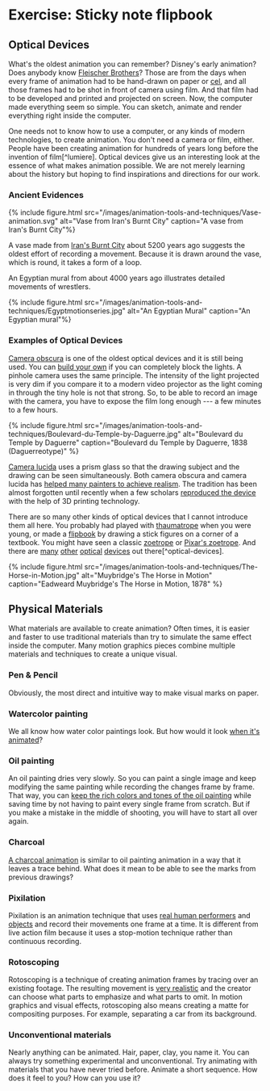 # Exercise: Sticky note flipbook

## Optical Devices
What's the oldest animation you can remember? Disney's early animation? Does anybody know [Fleischer Brothers](http://www.fleischerstudios.com/history.html)? Those are from the days when every frame of animation had to be hand-drawn on paper or [cel](https://en.wikipedia.org/wiki/Cel), and all those frames had to be shot in front of camera using film. And that film had to be developed and printed and projected on screen. Now, the computer made everything seem so simple. You can sketch, animate and render everything right inside the computer. 

One needs not to know how to use a computer, or any kinds of modern technologies, to create animation. You don't need a camera or film, either. People have been creating animation for hundreds of years long before the invention of film[^lumiere]. Optical devices give us an interesting look at the essence of what makes animation possible. We are not merely learning about the history but hoping to find inspirations and directions for our work.

### Ancient Evidences

{% include figure.html src="/images/animation-tools-and-techniques/Vase-animation.svg" alt="Vase from Iran's Burnt City" caption="A vase from Iran's Burnt City"%}

A vase made from [Iran's Burnt City](https://en.wikipedia.org/wiki/Shahr-e_Sukhteh) about 5200 years ago suggests the oldest effort of recording a movement. Because it is drawn around the vase, which is round, it takes a form of a loop.

An Egyptian mural from about 4000 years ago illustrates detailed movements of wrestlers. 

{% include figure.html src="/images/animation-tools-and-techniques/Egyptmotionseries.jpg" alt="An Egyptian Mural" caption="An Egyptian mural"%}

### Examples of Optical Devices
[Camera obscura](https://en.wikipedia.org/wiki/Camera_obscura) is one of the oldest optical devices and it is still being used. You can [build your own](https://vimeo.com/2859589) if you can completely block the lights. A pinhole camera uses the same principle. The intensity of the light projected is very dim if you compare it to a modern video projector as the light coming in through the tiny hole is not that strong. So, to be able to record an image with the camera, you have to expose the film long enough --- a few minutes to a few hours. 

{% include figure.html src="/images/animation-tools-and-techniques/Boulevard-du-Temple-by-Daguerre.jpg" alt="Boulevard du Temple by Daguerre" caption="Boulevard du Temple by Daguerre, 1838 (Daguerreotype)" %}

[Camera lucida](https://en.wikipedia.org/wiki/Camera_lucida) uses a prism glass so that the drawing subject and the drawing can be seen simultaneously. Both camera obscura and camera lucida has [helped many painters to achieve realism](https://en.wikipedia.org/wiki/Hockney–Falco_thesis). The tradition has been almost forgotten until recently when a few scholars [reproduced the device](http://neolucida.com) with the help of 3D printing technology.

There are so many other kinds of optical devices that I cannot introduce them all here. You probably had played with [thaumatrope](https://en.wikipedia.org/wiki/Thaumatrope) when you were young, or made a [flipbook](https://en.wikipedia.org/wiki/Flip_book) by drawing a stick figures on a corner of a textbook. You might have seen a classic [zoetrope](https://en.wikipedia.org/wiki/Zoetrope) or [Pixar's zoetrope](https://www.youtube.com/watch?v=5khDGKGv088). And there are [many](https://en.wikipedia.org/wiki/Phenakistoscope) [other](https://en.wikipedia.org/wiki/Praxinoscope) [optical](http://www.thisiscolossal.com/2016/06/a-fascinating-3d-printed-light-based-zoetrope-by-akinori-goto/) [devices](https://vimeo.com/60582756) out there[^optical-devices].

{% include figure.html src="/images/animation-tools-and-techniques/The-Horse-in-Motion.jpg" alt="Muybridge's The Horse in Motion" caption="Eadweard Muybridge's The Horse in Motion, 1878" %}




## Physical Materials
What materials are available to create animation? Often times, it is easier and faster to use traditional materials than try to simulate the same effect inside the computer. Many motion graphics pieces combine multiple materials and techniques to create a unique visual.

### Pen & Pencil
Obviously, the most direct and intuitive way to make visual marks on paper.

### Watercolor painting
We all know how water color paintings look. But how would it look [when it's animated](http://www.willkim.net)?

### Oil painting
An oil painting dries very slowly. So you can paint a single image and keep modifying the same painting while recording the changes frame by frame. That way, you can [keep the rich colors and tones of the oil painting](https://www.youtube.com/watch?v=NGWSYrgB6gM) while saving time by not having to paint every single frame from scratch. But if you make a mistake in the middle of shooting, you will have to start all over again.

### Charcoal
[A charcoal animation](https://www.youtube.com/watch?v=m1oK5LMJ3zY) is similar to oil painting animation in a way that it leaves a trace behind. What does it mean to be able to see the marks from previous drawings?

### Pixilation
Pixilation is an animation technique that uses [real human performers](https://vimeo.com/39056719) and [objects](https://www.youtube.com/watch?v=qBjLW5_dGAM) and record their movements one frame at a time. It is different from live action film because it uses a stop-motion technique rather than continuous recording.

### Rotoscoping
Rotoscoping is a technique of creating animation frames by tracing over an existing footage. The resulting movement is [very realistic](https://vimeo.com/13110245) and the creator can choose what parts to emphasize and what parts to omit. In motion graphics and visual effects, rotoscoping also means creating a matte for compositing purposes. For example, separating a car from its background.

### Unconventional materials
Nearly anything can be animated. Hair, paper, clay, you name it. You can always try something experimental and unconventional. Try animating with materials that you have never tried before. Animate a short sequence. How does it feel to you? How can you use it? 

